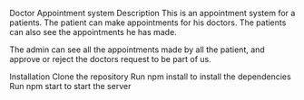 Doctor Appointment system
Description
This is an appointment system for a patients. The patient can make appointments for his doctors. The patients can also see the appointments he has made.

The admin can see all the appointments made by all the patient, and approve or reject the doctors request to be part of us.

Installation
Clone the repository
Run npm install to install the dependencies
Run npm start to start the server